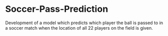 # Soccer-Pass-Prediction
Development of a model which predicts which player the ball is passed to in a soccer match when the location of all 22 players on the field is given.
